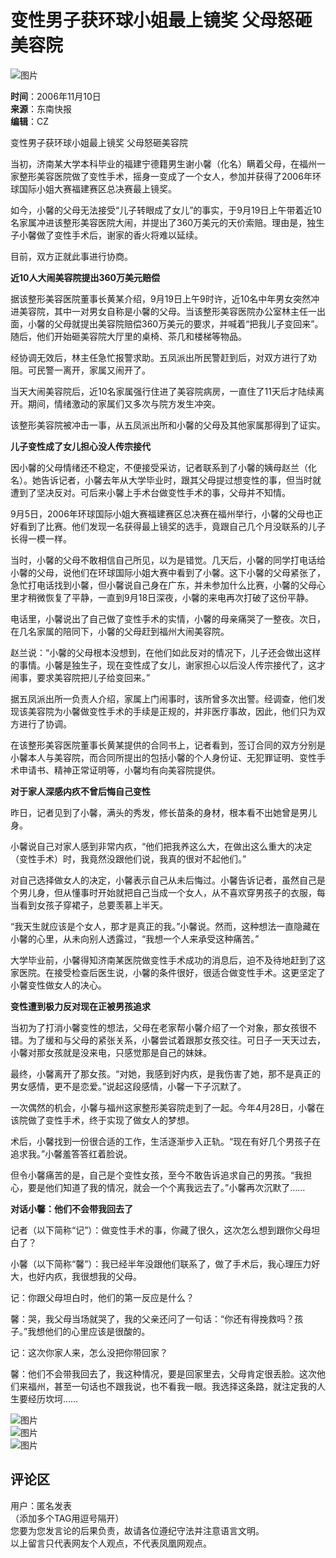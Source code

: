 # 变性男子获环球小姐最上镜奖 父母怒砸美容院

![图片](http://img.ifeng.com/res/200611/1110_10852.gif)

**时间**：2006年11月10日  
**来源**：东南快报  
**编辑**：CZ  

变性男子获环球小姐最上镜奖 父母怒砸美容院

当初，济南某大学本科毕业的福建宁德籍男生谢小馨（化名）瞒着父母，在福州一家整形美容医院做了变性手术，摇身一变成了一个女人，参加并获得了2006年环球国际小姐大赛福建赛区总决赛最上镜奖。

如今，小馨的父母无法接受“儿子转眼成了女儿”的事实，于9月19日上午带着近10名家属冲进该整形美容医院大闹，并提出了360万美元的天价索赔。理由是，独生子小馨做了变性手术后，谢家的香火将难以延续。

目前，双方正就此事进行协商。

**近10人大闹美容院提出360万美元赔偿**

据该整形美容医院董事长黄某介绍，9月19日上午9时许，近10名中年男女突然冲进美容院，其中一对男女自称是小馨的父母。当该整形美容医院办公室林主任一出面，小馨的父母就提出美容院赔偿360万美元的要求，并喊着“把我儿子变回来”。随后，他们开始砸美容院大厅里的桌椅、茶几和楼梯等物品。

经协调无效后，林主任急忙报警求助。五凤派出所民警赶到后，对双方进行了劝阻。可民警一离开，家属又闹开了。

当天大闹美容院后，近10名家属强行住进了美容院病房，一直住了11天后才陆续离开。期间，情绪激动的家属们又多次与院方发生冲突。

该整形美容院被冲击一事，从五凤派出所和小馨的父母及其他家属那得到了证实。

**儿子变性成了女儿担心没人传宗接代**

因小馨的父母情绪还不稳定，不便接受采访，记者联系到了小馨的姨母赵兰（化名）。她告诉记者，小馨去年从大学毕业时，跟其父母提过想变性的事，但当时就遭到了坚决反对。可后来小馨上手术台做变性手术的事，父母并不知情。

9月5日，2006年环球国际小姐大赛福建赛区总决赛在福州举行，小馨的父母也正好看到了比赛。他们发现一名获得最上镜奖的选手，竟跟自己几个月没联系的儿子长得一模一样。

当时，小馨的父母不敢相信自己所见，以为是错觉。几天后，小馨的同学打电话给小馨的父母，说他们在环球国际小姐大赛中看到了小馨。这下小馨的父母紧张了，急忙打电话找到小馨，但小馨说自己身在广东，并未参加什么比赛，小馨的父母心里才稍微恢复了平静，一直到9月18日深夜，小馨的来电再次打破了这份平静。

电话里，小馨说出了自己做了变性手术的实情，小馨的母亲痛哭了一整夜。次日，在几名家属的陪同下，小馨的父母赶到福州大闹美容院。

赵兰说：“小馨的父母根本没想到，在他们如此反对的情况下，儿子还会做出这样的事情。小馨是独生子，现在变性成了女儿，谢家担心以后没人传宗接代了，这才闹事，要求美容院把儿子给变回来。”

据五凤派出所一负责人介绍，家属上门闹事时，该所曾多次出警。经调查，他们发现该美容院为小馨做变性手术的手续是正规的，并非医疗事故，因此，他们只为双方进行了协调。

在该整形美容医院董事长黄某提供的合同书上，记者看到，签订合同的双方分别是小馨本人与美容院，而合同所提出的包括小馨的个人身份证、无犯罪证明、变性手术申请书、精神正常证明等，小馨均有向美容院提供。

**对于家人深感内疚不曾后悔自己变性**

昨日，记者见到了小馨，满头的秀发，修长苗条的身材，根本看不出她曾是男儿身。

小馨说自己对家人感到非常内疚，“他们把我养这么大，在做出这么重大的决定（变性手术）时，我竟然没跟他们说，我真的很对不起他们。”

对自己选择做女人的决定，小馨表示自己从未后悔过。小馨告诉记者，虽然自己是个男儿身，但从懂事时开始就把自己当成一个女人，从不喜欢穿男孩子的衣服，每当看到女孩子穿裙子，总要羡慕上半天。

“我天生就应该是个女人，那才是真正的我。”小馨说。然而，这种想法一直隐藏在小馨的心里，从未向别人透露过，“我想一个人来承受这种痛苦。”

大学毕业前，小馨得知济南某医院做变性手术成功的消息后，迫不及待地赶到了这家医院。在接受检查后医生说，小馨的条件很好，很适合做变性手术。这更坚定了小馨变性做女人的决心。

**变性遭到极力反对现在正被男孩追求**

当初为了打消小馨变性的想法，父母在老家帮小馨介绍了一个对象，那女孩很不错。为了缓和与父母的紧张关系，小馨尝试着跟那女孩交往。可日子一天天过去，小馨对那女孩就是没来电，只感觉那是自己的妹妹。

最终，小馨离开了那女孩。“对她，我感到好内疚，是我伤害了她，那不是真正的男女感情，更不是恋爱。”说起这段感情，小馨一下子沉默了。

一次偶然的机会，小馨与福州这家整形美容院走到了一起。今年4月28日，小馨在该院做了变性手术，终于实现了做女人的梦想。

术后，小馨找到一份很合适的工作，生活逐渐步入正轨。“现在有好几个男孩子在追求我。”小馨羞答答红着脸说。

但令小馨痛苦的是，自己是个变性女孩，至今不敢告诉追求自己的男孩。“我担心，要是他们知道了我的情况，就会一个个离我远去了。”小馨再次沉默了……

**对话小馨：他们不会带我回去了**

记者（以下简称“记”）：做变性手术的事，你藏了很久，这次怎么想到跟你父母坦白了？

小馨（以下简称“馨”）：我已经半年没跟他们联系了，做了手术后，我心理压力好大，也好内疚，我很想我的父母。

记：你跟父母坦白时，他们的第一反应是什么？

馨：哭，我父母当场就哭了，我的父亲还问了一句话：“你还有得挽救吗？孩子。”我想他们的心里应该是很酸的。

记：这次你家人来，怎么没把你带回家？

馨：他们不会带我回去了，我这种情况，要是回家里去，父母肯定很丢脸。这次他们来福州，甚至一句话也不跟我说，也不看我一眼。我选择这条路，就注定我的人生要经历坎坷…… 

![图片](http://img.ifeng.com/tres/news/g06110703.jpg)  
![图片](http://img.ifeng.com/tres/news/g06110704.jpg)  
![图片](http://img.ifeng.com/tres/news/g06110903.jpg)  

## 评论区
用户：匿名发表  
（添加多个TAG用逗号隔开）  
您要为您发言论的后果负责，故请各位遵纪守法并注意语言文明。  
以上留言只代表网友个人观点，不代表凤凰网观点。
<!-- tcd_original_link https://news.ifeng.com/society/200611/1110_20_30805.shtml -->
